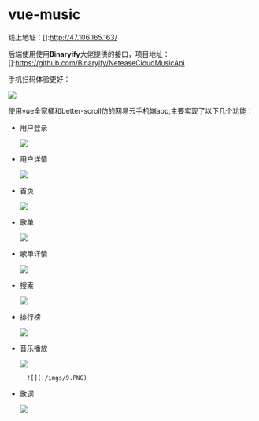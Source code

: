 # vue-music

线上地址：[]:http://47.106.165.163/

后端使用使用**Binaryify**大佬提供的接口，项目地址：[]:https://github.com/Binaryify/NeteaseCloudMusicApi

手机扫码体验更好：

![](./imgs/0.PNG)

使用vue全家桶和better-scroll仿的网易云手机端app,主要实现了以下几个功能：

* 用户登录

  ![](./imgs/1.PNG)

* 用户详情

  ![](./imgs/10.PNG)

* 首页

  ![](./imgs/2.PNG)

* 歌单

  ![](./imgs/3.PNG)

* 歌单详情

  ![](./imgs/4.PNG)

* 搜索

  ![](./imgs/6.PNG)

* 排行榜

  ![](./imgs/5.PNG)

* 音乐播放

  ![](./imgs/7.PNG)

    	![](./imgs/9.PNG)

* 歌词

  ![](./imgs/8.PNG)